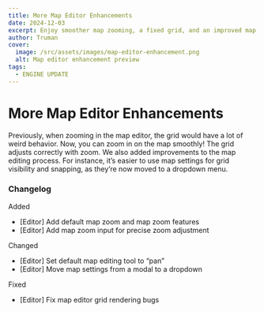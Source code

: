```yaml
---
title: More Map Editor Enhancements
date: 2024-12-03
excerpt: Enjoy smoother map zooming, a fixed grid, and an improved map editing user experience.
author: Truman
cover:
  image: /src/assets/images/map-editor-enhancement.png
  alt: Map editor enhancement preview
tags:
  - ENGINE UPDATE
---
```


# More Map Editor Enhancements

Previously, when zooming in the map editor, the grid would have a lot of weird behavior. Now, you can zoom in on the map smoothly! The grid adjusts correctly with zoom. We also added improvements to the map editing process. For instance, it’s easier to use map settings for grid visibility and snapping, as they’re now moved to a dropdown menu.

### Changelog

Added

- [Editor] Add default map zoom and map zoom features
- [Editor] Add map zoom input for precise zoom adjustment

Changed

- [Editor] Set default map editing tool to “pan”
- [Editor] Move map settings from a modal to a dropdown

Fixed

- [Editor] Fix map editor grid rendering bugs
